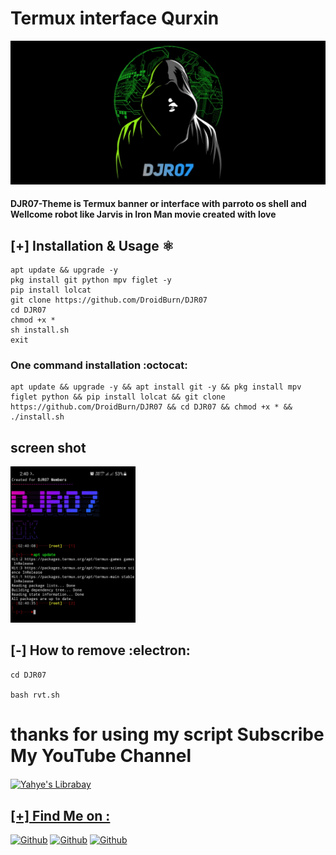 # Termux interface Qurxin 

<img src="/f.jpg" >

#### DJR07-Theme is Termux banner or interface with parroto os shell and Wellcome robot like Jarvis in Iron Man movie created with love

## [+] Installation & Usage :atom_symbol:
```
apt update && upgrade -y 
pkg install git python mpv figlet -y
pip install lolcat
git clone https://github.com/DroidBurn/DJR07
cd DJR07
chmod +x *
sh install.sh
exit
```
### One command installation :octocat:
```
apt update && upgrade -y && apt install git -y && pkg install mpv figlet python && pip install lolcat && git clone https://github.com/DroidBurn/DJR07 && cd DJR07 && chmod +x * && ./install.sh
```
## screen shot

<img width="200px" src="/s.jpg" >

## [-] How to remove :electron:
```
cd DJR07

bash rvt.sh
```
# thanks for using my script Subscribe My YouTube Channel 
<a href="https://youtube.com/c/DroidBurn">
  <img align="center" alt="Yahye's Librabay" width="100px" src="https://upload.wikimedia.org/wikipedia/commons/thumb/2/27/Liberapay_logo_v2_white-on-yellow.svg/1200px-Liberapay_logo_v2_white-on-yellow.svg.png" />




## [+] Find Me on :

[![Github](https://img.shields.io/badge/Youtube-DroidBurn-blue?style=for-the-badge&logo=youtube)](https://youtube.com/c/DroidBurn)
[![Github](https://img.shields.io/badge/TELEGRAM-DJR07-orange?style=for-the-badge&logo=telegram)](https://telegram.me/askdroidb)
[![Github](https://img.shields.io/badge/Instagram-Dheeraj-aqua?style=for-the-badge&logo=instagram)](https://instagram.com/droid.burn)

